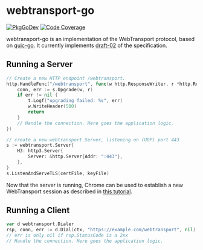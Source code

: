 # webtransport-go

[![PkgGoDev](https://pkg.go.dev/badge/github.com/marten-seemann/webtransport-go)](https://pkg.go.dev/github.com/marten-seemann/webtransport-go)
[![Code Coverage](https://img.shields.io/codecov/c/github/marten-seemann/webtransport-go/master.svg?style=flat-square)](https://codecov.io/gh/marten-seemann/webtransport-go/)

webtransport-go is an implementation of the WebTransport protocol, based on [quic-go](https://github.com/lucas-clemente/quic-go). It currently implements [draft-02](https://www.ietf.org/archive/id/draft-ietf-webtrans-http3-02.html) of the specification.

## Running a Server

```go
// Create a new HTTP endpoint /webtransport.
http.HandleFunc("/webtransport", func(w http.ResponseWriter, r *http.Request) {
    conn, err := s.Upgrade(w, r)
    if err != nil {
        t.Logf("upgrading failed: %s", err)
        w.WriteHeader(500)
        return
    }
    // Handle the connection. Here goes the application logic.
})

// create a new webtransport.Server, listening on (UDP) port 443
s := webtransport.Server{
    H3: http3.Server{
        Server: &http.Server{Addr: ":443"},
    },
}
s.ListenAndServeTLS(certFile, keyFile)
```

Now that the server is running, Chrome can be used to establish a new WebTransport session as described in [this tutorial](https://web.dev/webtransport/).

## Running a Client

```go
var d webtransport.Dialer
rsp, conn, err := d.Dial(ctx, "https://example.com/webtransport", nil)
// err is only nil if rsp.StatusCode is a 2xx
// Handle the connection. Here goes the application logic.
```
